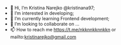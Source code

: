 - 👋 Hi, I’m Kristina Narejko @kristinana97;
- 👀 I’m interested in developing;
- 🌱 I’m currently learning Frontend development;
- 💞️ I’m looking to collaborate on ...
- 📫 How to reach me https://t.me/nkknnkknnkkn or mailto:kristinarejko@gmail.com

<!---
kristinana97/kristinana97 is a ✨ special ✨ repository because its `README.md` (this file) appears on your GitHub profile.
You can click the Preview link to take a look at your changes.
--->
